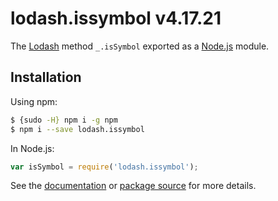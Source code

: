 # lodash.issymbol v4.17.21

The [Lodash](https://lodash.com/) method `_.isSymbol` exported as a [Node.js](https://nodejs.org/) module.

## Installation

Using npm:
```bash
$ {sudo -H} npm i -g npm
$ npm i --save lodash.issymbol
```

In Node.js:
```js
var isSymbol = require('lodash.issymbol');
```

See the [documentation](https://lodash.com/docs#isSymbol) or [package source](https://github.com/lodash/lodash/blob/4.17.21-npm-packages/lodash.issymbol) for more details.
